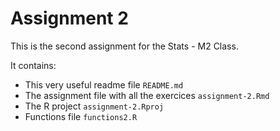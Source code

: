 # Assignment 2

This is the second assignment for the Stats - M2 Class.

It contains:

* This very useful readme file `README.md`
* The assignment file with all the exercices `assignment-2.Rmd`
* The R project `assignment-2.Rproj`
* Functions file `functions2.R`